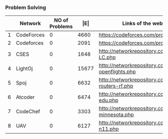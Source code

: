 ### Problem Solving 
|  | Network                                 | NO of Problems | \|E\| | Links of the websites                                    |
|------------|-------------------------------|----------------|-------|----------------------------------------------------------|
|          1 | CodeForces                    |  0             |  4660 | https://codeforces.com/profile/peripatetic               |
|          2 | Codeforces                    |  0             |  2091 | https://codeforces.com/profile/_Imran                    |
|          3 | CSES                          |  0             |  1648 | http://networkrepository.com/bio-CE-LC.php               |
|          4 | LightOj                       |  0             | 15677 | http://networkrepository.com/inf-openflights.php         |
|          5 | Spoj                          |  0             |  6632 | http://networkrepository.com/tech-routers-rf.php         |
|          6 | Atcoder                       |  0             |  6474 | http://networkrepository.com/web-edu.php                 |
|          7 | CodeChef                      |  0             |  3303 | http://networkrepository.com/road-minnesota.php          |
|          8 | UAV                           |  0             |  6127 | http://networkrepository.com/delaunay-n11.php            |
